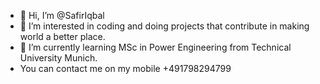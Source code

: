 - 👋 Hi, I’m @SafirIqbal
- 👀 I’m interested in coding and doing projects that contribute in making world a better place.
- 🌱 I’m currently learning MSc in Power Engineering from Technical University Munich.
- You can contact me on my mobile +491798294799

<!---
SafirIqbal/SafirIqbal is a ✨ special ✨ repository because its `README.md` (this file) appears on your GitHub profile.
You can click the Preview link to take a look at your changes.
--->
